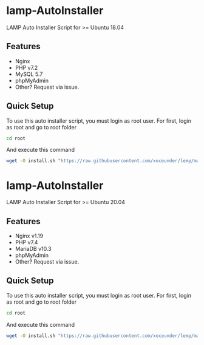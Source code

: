 # lamp-AutoInstaller
LAMP Auto Installer Script for >= Ubuntu 18.04

## Features
* Nginx
* PHP v7.2
* MySQL 5.7
* phpMyAdmin
* Other? Request via issue.

## Quick Setup
To use this auto installer script, you must login as root user.
For first, login as root and go to root folder
```bash
cd root
```
And execute this command
```bash
wget -O install.sh "https://raw.githubusercontent.com/xoceunder/lemp/master/lemp18.4.sh" && chmod +x install.sh && ./install.sh
```

# lamp-AutoInstaller
LAMP Auto Installer Script for >= Ubuntu 20.04

## Features
* Nginx v1.19
* PHP v7.4
* MariaDB v10.3
* phpMyAdmin
* Other? Request via issue.

## Quick Setup
To use this auto installer script, you must login as root user.
For first, login as root and go to root folder
```bash
cd root
```
And execute this command
```bash
wget -O install.sh "https://raw.githubusercontent.com/xoceunder/lemp/master/Lemp_Stack_20.04.sh" && chmod +x install.sh && ./install.sh
```
